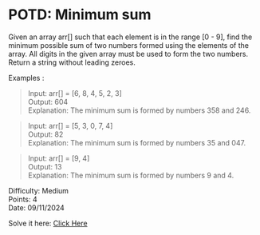 # POTD: Minimum sum

Given an array arr[] such that each element is in the range [0 - 9], find the minimum possible sum of two numbers formed using the elements of the array. All digits in the given array must be used to form the two numbers. Return a string without leading zeroes.

Examples :

>Input: arr[] = [6, 8, 4, 5, 2, 3]\
>Output: 604\
>Explanation: The minimum sum is formed by numbers 358 and 246.

>Input: arr[] = [5, 3, 0, 7, 4]\
>Output: 82\
>Explanation: The minimum sum is formed by numbers 35 and 047.

>Input: arr[] = [9, 4]\
>Output: 13\
>Explanation: The minimum sum is formed by numbers 9 and 4.

Difficulty: Medium\
Points: 4\
Date: 09/11/2024

Solve it here: [Click Here](https://www.geeksforgeeks.org/problems/minimum-sum4058/1)

